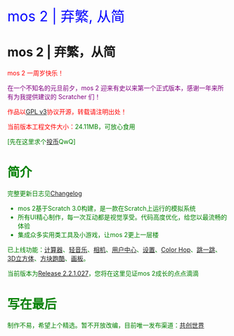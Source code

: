 <td bgcolor="blue" data-xg_idx="99"> <font color="blue" size="6" data-xg_idx="19">mos 2 | 弃繁, 从简</font></td>

# mos 2 | 弃繁，从简

<font color="red">mos 2 一周岁快乐！

<font color="purple">在一个不知名的元旦前夕，mos 2 迎来有史以来第一个正式版本，感谢一年来所有为我提供建议的 Scratcher 们！
  
<font color="red">作品以[GPL v3](https://github.com/fengyec2/mos-2/blob/main/LICENSE)协议开源，转载请注明出处！

当前版本工程文件大小：<font color="green">24.11MB，可放心食用

[先在这里求个[投币](https://www.ccw.site/detail/601d373c9baa5d5383685e68?inviteCode=J3eGePeA4xoXIDno)QwQ]

# 简介

完整更新日志见[Changelog](https://github.com/fengyec2/mos-2/blob/main/Changelog)

<ul>
  <li>mos 2基于Scratch 3.0构建，是一款在Scratch上运行的模拟系统</li>
  <li>所有UI精心制作，每一次互动都是视觉享受。代码高度优化，给您以最流畅的体验</li>
  <li>集成众多实用类工具及小游戏，让mos 2更上一层楼</li>
</ul>

已上线功能：[计算器](https://github.com/fengyec2/mos-2)、[轻音乐](https://github.com/fengyec2/mos-2/)、[相机](https://github.com/fengyec2/mos-2/)、[用户中心](https://github.com/fengyec2/mos-2/)、[设置](https://github.com/fengyec2/mos-2/)、[Color Hop](https://github.com/fengyec2/mos-2/)、[跳一跳](https://github.com/fengyec2/mos-2/)、[3D立方体](https://github.com/fengyec2/mos-2/)、[方块跑酷](https://github.com/fengyec2/mos-2/)、[画板](https://github.com/fengyec2/mos-2/)。

当前版本为[Release 2.2.1.027](https://github.com/fengyec2/mos-2/)，您将在这里见证mos 2成长的点点滴滴

# 写在最后
  
制作不易，希望上个精选。暂不开放改编，目前唯一发布渠道：[共创世界](https://www.ccw.site/detail/601d373c9baa5d5383685e68?inviteCode=J3eGePeA4xoXIDno)
